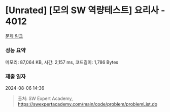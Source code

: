 # [Unrated] [모의 SW 역량테스트] 요리사 - 4012 

[문제 링크](https://swexpertacademy.com/main/code/problem/problemDetail.do?contestProbId=AWIeUtVakTMDFAVH) 

### 성능 요약

메모리: 87,064 KB, 시간: 2,157 ms, 코드길이: 1,786 Bytes

### 제출 일자

2024-08-06 14:36



> 출처: SW Expert Academy, https://swexpertacademy.com/main/code/problem/problemList.do